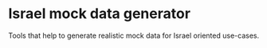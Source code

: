 # Israel mock data generator

Tools that help to generate realistic mock data for Israel oriented use-cases.
